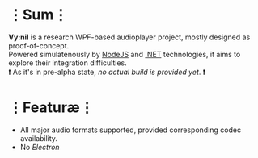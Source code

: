 # ⋮Sum⋮
__Vy:nil__ is a research WPF-based audioplayer project, mostly designed as proof-of-concept.  
Powered simulatenously by [NodeJS](https://nodejs.org/en/) and [.NET](https://www.microsoft.com/net) technologies, it aims to explore their integration difficulties.  
❗ As it's in pre-alpha state, _no actual build is provided yet_. ❗

# ⋮Featuræ⋮
* All major audio formats supported, provided corresponding codec availability.
* No _Electron_
